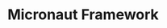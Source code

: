 ---
logohandle: micronautio
sort: micronaut
title: Micronaut Framework
twitter: https://x.com/micronautfw%27%3E%3Cimg
website: https://micronaut.io/
youtube: https://youtube.com/watch?amp;list=PLI74De5M9T71c2dUQYy0nCdKUgZE2rrVD%27%3E%3Cimg&v=56j_f3OCg6E
---
